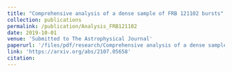 ```yaml
---
title: "Comprehensive analysis of a dense sample of FRB 121102 bursts"
collection: publications
permalink: /publication/Analysis_FRB121102
date: 2019-10-01
venue: 'Submitted to The Astrophysical Journal'
paperurl: '/files/pdf/research/Comprehensive analysis of a dense sample of FRB 121102 bursts.pdf'
link: 'https://arxiv.org/abs/2107.05658'
citation:
---
```

